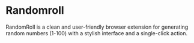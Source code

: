 # Randomroll
RandomRoll is a clean and user-friendly browser extension for generating random numbers (1-100) with a stylish interface and a single-click action.
